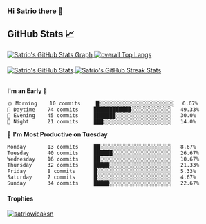 ### Hi Satrio there 👋

## GitHub Stats 📈

<a href="https://github.com/satriowicaksn/satriowicaksn">
  <img align="center" src="https://github-profile-summary-cards.vercel.app/api/cards/profile-details?username=satriowicaksn&theme=radical&hide_border=true)](https://github.com/satriowicaksn" alt="Satrio's GitHub Stats Graph"/>
</a>
<a href="https://github.com/satriowicaksn">
          <img align="center" src="https://github-readme-stats.vercel.app/api/top-langs/?username=satriowicaksn&langs_count=8&theme=gruvbox&layout=compact&hide_border=true&title_color=d13979&text_color=c9cacc&bg_color=1d1f21"
          alt="overall Top Langs " />
</a>
<br><br>

<a href="https://github.com/satriowicaksn/satriowicaksn">
  <img align="center" src="https://github-readme-stats.vercel.app/api?username=satriowicaksn&count_private=true&show_icons=true&theme=radical&hide_border=true&custom_title=Satrio%20Wicaksono%27s%20Github%20Stats" alt="Satrio's GitHub Stats" />
</a>
<a href="https://github.com/satriowicaksn/satriowicaksn">
  <img align="center" src="https://github-readme-streak-stats.herokuapp.com/?user=satriowicaksn&theme=dark" alt="Satrio's GitHub Streak Stats"/>
</a>
<br><br>

**I'm an Early 🐤** 

```text
🌞 Morning    10 commits     █░░░░░░░░░░░░░░░░░░░░░░░░   6.67% 
🌆 Daytime    74 commits     ████████████░░░░░░░░░░░░░   49.33% 
🌃 Evening    45 commits     ███████░░░░░░░░░░░░░░░░░░   30.0% 
🌙 Night      21 commits     ███░░░░░░░░░░░░░░░░░░░░░░   14.0%
```
📅 **I'm Most Productive on Tuesday** 

```text
Monday       13 commits     ██░░░░░░░░░░░░░░░░░░░░░░░   8.67% 
Tuesday      40 commits     ██████░░░░░░░░░░░░░░░░░░░   26.67% 
Wednesday    16 commits     ██░░░░░░░░░░░░░░░░░░░░░░░   10.67% 
Thursday     32 commits     █████░░░░░░░░░░░░░░░░░░░░   21.33% 
Friday       8 commits      █░░░░░░░░░░░░░░░░░░░░░░░░   5.33% 
Saturday     7 commits      █░░░░░░░░░░░░░░░░░░░░░░░░   4.67% 
Sunday       34 commits     █████░░░░░░░░░░░░░░░░░░░░   22.67%
```

#### Trophies

<p align="left"> <a href="https://github.com/ryo-ma/github-profile-trophy"><img src="https://github-profile-trophy.vercel.app/?username=satriowicaksn&row=2&column=6&theme=onedark&column=8&no-frame=false&no-bg=false" alt="satriowicaksn"></a></p>

